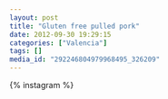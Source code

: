 ```yaml
---
layout: post
title: "Gluten free pulled pork"
date: 2012-09-30 19:29:15
categories: ["Valencia"]
tags: []
media_id: "292246804979968495_326209"
---
```


{% instagram %}
